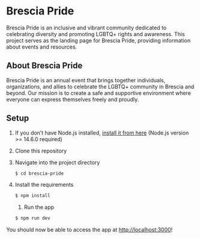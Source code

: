 # Brescia Pride

Brescia Pride is an inclusive and vibrant community dedicated to celebrating diversity and promoting LGBTQ+ rights and awareness. This project serves as the landing page for Brescia Pride, providing information about events and resources.

## About Brescia Pride

Brescia Pride is an annual event that brings together individuals, organizations, and allies to celebrate the LGBTQ+ community in Brescia and beyond. Our mission is to create a safe and supportive environment where everyone can express themselves freely and proudly.
## Setup

1. If you don’t have Node.js installed, [install it from here](https://nodejs.org/en/) (Node.js version >= 14.6.0 required)

2. Clone this repository

3. Navigate into the project directory

   ```bash
   $ cd brescia-pride
   ```

4. Install the requirements

   ```bash
   $ npm install
   ```

   1. Run the app

   ```bash
   $ npm run dev
   ```

You should now be able to access the app at [http://localhost:3000](http://localhost:3000)!
